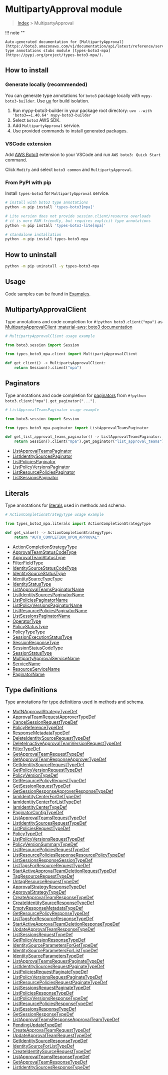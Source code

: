 #  MultipartyApproval module

> [Index](../README.md) > MultipartyApproval

!!! note ""

    Auto-generated documentation for [MultipartyApproval](https://boto3.amazonaws.com/v1/documentation/api/latest/reference/services/mpa.html#multipartyapproval)
    type annotations stubs module [types-boto3-mpa](https://pypi.org/project/types-boto3-mpa/).

## How to install

### Generate locally (recommended)

You can generate type annotations for `boto3` package locally with `mypy-boto3-builder`.
Use [uv](https://docs.astral.sh/uv/getting-started/installation/) for build isolation.

1. Run mypy-boto3-builder in your package root directory: `uvx --with 'boto3==1.40.64' mypy-boto3-builder`
1. Select `boto3` AWS SDK.
1. Add `MultipartyApproval` service.
1. Use provided commands to install generated packages.


### VSCode extension

Add [AWS Boto3](https://marketplace.visualstudio.com/items?itemName=Boto3typed.boto3-ide)
extension to your VSCode and run `AWS boto3: Quick Start` command.

Click `Modify` and select `boto3 common` and `MultipartyApproval`.


### From PyPI with pip

Install `types-boto3` for `MultipartyApproval` service.

```bash
# install with boto3 type annotations
python -m pip install 'types-boto3[mpa]'

# Lite version does not provide session.client/resource overloads
# it is more RAM-friendly, but requires explicit type annotations
python -m pip install 'types-boto3-lite[mpa]'

# standalone installation
python -m pip install types-boto3-mpa
```



## How to uninstall

```bash
python -m pip uninstall -y types-boto3-mpa
```

## Usage

Code samples can be found in [Examples](./usage.md).

## MultipartyApprovalClient

Type annotations and code completion for  `#!python boto3.client("mpa")` as [MultipartyApprovalClient](./client.md)
[:material-aws: boto3 documentation](https://boto3.amazonaws.com/v1/documentation/api/latest/reference/services/mpa.html#MultipartyApproval.Client)

```python
# MultipartyApprovalClient usage example

from boto3.session import Session

from types_boto3_mpa.client import MultipartyApprovalClient

def get_client() -> MultipartyApprovalClient:
    return Session().client("mpa")
```


## Paginators

Type annotations and code completion for [paginators](./paginators.md)
from `#!python boto3.client("mpa").get_paginator("...")`.

```python
# ListApprovalTeamsPaginator usage example

from boto3.session import Session

from types_boto3_mpa.paginator import ListApprovalTeamsPaginator

def get_list_approval_teams_paginator() -> ListApprovalTeamsPaginator:
    return Session().client("mpa").get_paginator("list_approval_teams"))
```

- [ListApprovalTeamsPaginator](./paginators.md#listapprovalteamspaginator)
- [ListIdentitySourcesPaginator](./paginators.md#listidentitysourcespaginator)
- [ListPoliciesPaginator](./paginators.md#listpoliciespaginator)
- [ListPolicyVersionsPaginator](./paginators.md#listpolicyversionspaginator)
- [ListResourcePoliciesPaginator](./paginators.md#listresourcepoliciespaginator)
- [ListSessionsPaginator](./paginators.md#listsessionspaginator)









## Literals

Type annotations for [literals](./literals.md) used in methods and schema.

```python
# ActionCompletionStrategyType usage example

from types_boto3_mpa.literals import ActionCompletionStrategyType

def get_value() -> ActionCompletionStrategyType:
    return "AUTO_COMPLETION_UPON_APPROVAL"
```

- [ActionCompletionStrategyType](./literals.md#actioncompletionstrategytype)
- [ApprovalTeamStatusCodeType](./literals.md#approvalteamstatuscodetype)
- [ApprovalTeamStatusType](./literals.md#approvalteamstatustype)
- [FilterFieldType](./literals.md#filterfieldtype)
- [IdentitySourceStatusCodeType](./literals.md#identitysourcestatuscodetype)
- [IdentitySourceStatusType](./literals.md#identitysourcestatustype)
- [IdentitySourceTypeType](./literals.md#identitysourcetypetype)
- [IdentityStatusType](./literals.md#identitystatustype)
- [ListApprovalTeamsPaginatorName](./literals.md#listapprovalteamspaginatorname)
- [ListIdentitySourcesPaginatorName](./literals.md#listidentitysourcespaginatorname)
- [ListPoliciesPaginatorName](./literals.md#listpoliciespaginatorname)
- [ListPolicyVersionsPaginatorName](./literals.md#listpolicyversionspaginatorname)
- [ListResourcePoliciesPaginatorName](./literals.md#listresourcepoliciespaginatorname)
- [ListSessionsPaginatorName](./literals.md#listsessionspaginatorname)
- [OperatorType](./literals.md#operatortype)
- [PolicyStatusType](./literals.md#policystatustype)
- [PolicyTypeType](./literals.md#policytypetype)
- [SessionExecutionStatusType](./literals.md#sessionexecutionstatustype)
- [SessionResponseType](./literals.md#sessionresponsetype)
- [SessionStatusCodeType](./literals.md#sessionstatuscodetype)
- [SessionStatusType](./literals.md#sessionstatustype)
- [MultipartyApprovalServiceName](./literals.md#multipartyapprovalservicename)
- [ServiceName](./literals.md#servicename)
- [ResourceServiceName](./literals.md#resourceservicename)
- [PaginatorName](./literals.md#paginatorname)




## Type definitions

Type annotations for [type definitions](./type_defs.md) used in methods and schema.

- [MofNApprovalStrategyTypeDef](./type_defs.md#mofnapprovalstrategytypedef)
- [ApprovalTeamRequestApproverTypeDef](./type_defs.md#approvalteamrequestapprovertypedef)
- [CancelSessionRequestTypeDef](./type_defs.md#cancelsessionrequesttypedef)
- [PolicyReferenceTypeDef](./type_defs.md#policyreferencetypedef)
- [ResponseMetadataTypeDef](./type_defs.md#responsemetadatatypedef)
- [DeleteIdentitySourceRequestTypeDef](./type_defs.md#deleteidentitysourcerequesttypedef)
- [DeleteInactiveApprovalTeamVersionRequestTypeDef](./type_defs.md#deleteinactiveapprovalteamversionrequesttypedef)
- [FilterTypeDef](./type_defs.md#filtertypedef)
- [GetApprovalTeamRequestTypeDef](./type_defs.md#getapprovalteamrequesttypedef)
- [GetApprovalTeamResponseApproverTypeDef](./type_defs.md#getapprovalteamresponseapprovertypedef)
- [GetIdentitySourceRequestTypeDef](./type_defs.md#getidentitysourcerequesttypedef)
- [GetPolicyVersionRequestTypeDef](./type_defs.md#getpolicyversionrequesttypedef)
- [PolicyVersionTypeDef](./type_defs.md#policyversiontypedef)
- [GetResourcePolicyRequestTypeDef](./type_defs.md#getresourcepolicyrequesttypedef)
- [GetSessionRequestTypeDef](./type_defs.md#getsessionrequesttypedef)
- [GetSessionResponseApproverResponseTypeDef](./type_defs.md#getsessionresponseapproverresponsetypedef)
- [IamIdentityCenterForGetTypeDef](./type_defs.md#iamidentitycenterforgettypedef)
- [IamIdentityCenterForListTypeDef](./type_defs.md#iamidentitycenterforlisttypedef)
- [IamIdentityCenterTypeDef](./type_defs.md#iamidentitycentertypedef)
- [PaginatorConfigTypeDef](./type_defs.md#paginatorconfigtypedef)
- [ListApprovalTeamsRequestTypeDef](./type_defs.md#listapprovalteamsrequesttypedef)
- [ListIdentitySourcesRequestTypeDef](./type_defs.md#listidentitysourcesrequesttypedef)
- [ListPoliciesRequestTypeDef](./type_defs.md#listpoliciesrequesttypedef)
- [PolicyTypeDef](./type_defs.md#policytypedef)
- [ListPolicyVersionsRequestTypeDef](./type_defs.md#listpolicyversionsrequesttypedef)
- [PolicyVersionSummaryTypeDef](./type_defs.md#policyversionsummarytypedef)
- [ListResourcePoliciesRequestTypeDef](./type_defs.md#listresourcepoliciesrequesttypedef)
- [ListResourcePoliciesResponseResourcePolicyTypeDef](./type_defs.md#listresourcepoliciesresponseresourcepolicytypedef)
- [ListSessionsResponseSessionTypeDef](./type_defs.md#listsessionsresponsesessiontypedef)
- [ListTagsForResourceRequestTypeDef](./type_defs.md#listtagsforresourcerequesttypedef)
- [StartActiveApprovalTeamDeletionRequestTypeDef](./type_defs.md#startactiveapprovalteamdeletionrequesttypedef)
- [TagResourceRequestTypeDef](./type_defs.md#tagresourcerequesttypedef)
- [UntagResourceRequestTypeDef](./type_defs.md#untagresourcerequesttypedef)
- [ApprovalStrategyResponseTypeDef](./type_defs.md#approvalstrategyresponsetypedef)
- [ApprovalStrategyTypeDef](./type_defs.md#approvalstrategytypedef)
- [CreateApprovalTeamResponseTypeDef](./type_defs.md#createapprovalteamresponsetypedef)
- [CreateIdentitySourceResponseTypeDef](./type_defs.md#createidentitysourceresponsetypedef)
- [EmptyResponseMetadataTypeDef](./type_defs.md#emptyresponsemetadatatypedef)
- [GetResourcePolicyResponseTypeDef](./type_defs.md#getresourcepolicyresponsetypedef)
- [ListTagsForResourceResponseTypeDef](./type_defs.md#listtagsforresourceresponsetypedef)
- [StartActiveApprovalTeamDeletionResponseTypeDef](./type_defs.md#startactiveapprovalteamdeletionresponsetypedef)
- [UpdateApprovalTeamResponseTypeDef](./type_defs.md#updateapprovalteamresponsetypedef)
- [ListSessionsRequestTypeDef](./type_defs.md#listsessionsrequesttypedef)
- [GetPolicyVersionResponseTypeDef](./type_defs.md#getpolicyversionresponsetypedef)
- [IdentitySourceParametersForGetTypeDef](./type_defs.md#identitysourceparametersforgettypedef)
- [IdentitySourceParametersForListTypeDef](./type_defs.md#identitysourceparametersforlisttypedef)
- [IdentitySourceParametersTypeDef](./type_defs.md#identitysourceparameterstypedef)
- [ListApprovalTeamsRequestPaginateTypeDef](./type_defs.md#listapprovalteamsrequestpaginatetypedef)
- [ListIdentitySourcesRequestPaginateTypeDef](./type_defs.md#listidentitysourcesrequestpaginatetypedef)
- [ListPoliciesRequestPaginateTypeDef](./type_defs.md#listpoliciesrequestpaginatetypedef)
- [ListPolicyVersionsRequestPaginateTypeDef](./type_defs.md#listpolicyversionsrequestpaginatetypedef)
- [ListResourcePoliciesRequestPaginateTypeDef](./type_defs.md#listresourcepoliciesrequestpaginatetypedef)
- [ListSessionsRequestPaginateTypeDef](./type_defs.md#listsessionsrequestpaginatetypedef)
- [ListPoliciesResponseTypeDef](./type_defs.md#listpoliciesresponsetypedef)
- [ListPolicyVersionsResponseTypeDef](./type_defs.md#listpolicyversionsresponsetypedef)
- [ListResourcePoliciesResponseTypeDef](./type_defs.md#listresourcepoliciesresponsetypedef)
- [ListSessionsResponseTypeDef](./type_defs.md#listsessionsresponsetypedef)
- [GetSessionResponseTypeDef](./type_defs.md#getsessionresponsetypedef)
- [ListApprovalTeamsResponseApprovalTeamTypeDef](./type_defs.md#listapprovalteamsresponseapprovalteamtypedef)
- [PendingUpdateTypeDef](./type_defs.md#pendingupdatetypedef)
- [CreateApprovalTeamRequestTypeDef](./type_defs.md#createapprovalteamrequesttypedef)
- [UpdateApprovalTeamRequestTypeDef](./type_defs.md#updateapprovalteamrequesttypedef)
- [GetIdentitySourceResponseTypeDef](./type_defs.md#getidentitysourceresponsetypedef)
- [IdentitySourceForListTypeDef](./type_defs.md#identitysourceforlisttypedef)
- [CreateIdentitySourceRequestTypeDef](./type_defs.md#createidentitysourcerequesttypedef)
- [ListApprovalTeamsResponseTypeDef](./type_defs.md#listapprovalteamsresponsetypedef)
- [GetApprovalTeamResponseTypeDef](./type_defs.md#getapprovalteamresponsetypedef)
- [ListIdentitySourcesResponseTypeDef](./type_defs.md#listidentitysourcesresponsetypedef)

